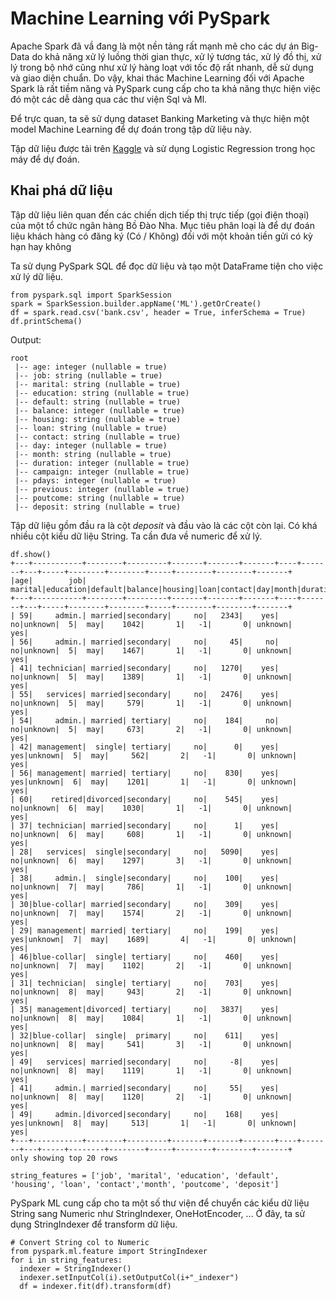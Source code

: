 # Machine Learning với PySpark

Apache Spark đã vầ đang là một nền tảng rất mạnh mẽ cho các dự án Big-Data do khả năng xử lý luồng thời gian thực, xử lý tương tác, xử lý đồ thị, xử lý trong bộ nhớ cũng như xử lý hàng loạt với tốc độ rất nhanh, dễ sử dụng và giao diện chuẩn.
Do vậy, khai thác Machine Learning đối với Apache Spark là rất tiềm năng và PySpark cung cấp cho ta khả năng thực hiện việc đó một các dễ dàng qua các thư viện Sql và Ml.

Để trực quan, ta sẽ sử dụng dataset Banking Marketing và thực hiện một model Machine Learning để dự đoán trong tập dữ liệu này.

Tập dữ liệu được tải trên <a href="https://www.kaggle.com/rouseguy/bankbalanced/data">Kaggle</a> và sử dụng Logistic Regression trong học máy để dự đoán. 

## Khai phá dữ liệu

Tập dữ liệu liên quan đến các chiến dịch tiếp thị trực tiếp (gọi điện thoại) của một tổ chức ngân hàng Bồ Đào Nha. Mục tiêu phân loại là để dự đoán liệu khách hàng có đăng ký (Có / Không) đối với một khoản tiền gửi có kỳ hạn hay không

Ta sử dụng PySpark SQL để đọc dữ liệu và tạo một DataFrame tiện cho việc xử lý dữ liệu.
```
from pyspark.sql import SparkSession
spark = SparkSession.builder.appName('ML').getOrCreate()
df = spark.read.csv('bank.csv', header = True, inferSchema = True)
df.printSchema()
```
Output:
```
root
 |-- age: integer (nullable = true)
 |-- job: string (nullable = true)
 |-- marital: string (nullable = true)
 |-- education: string (nullable = true)
 |-- default: string (nullable = true)
 |-- balance: integer (nullable = true)
 |-- housing: string (nullable = true)
 |-- loan: string (nullable = true)
 |-- contact: string (nullable = true)
 |-- day: integer (nullable = true)
 |-- month: string (nullable = true)
 |-- duration: integer (nullable = true)
 |-- campaign: integer (nullable = true)
 |-- pdays: integer (nullable = true)
 |-- previous: integer (nullable = true)
 |-- poutcome: string (nullable = true)
 |-- deposit: string (nullable = true)
```
Tập dữ liệu gồm đầu ra là cột <i>deposit</i> và đầu vào là các cột còn lại. Có khá nhiều cột kiểu dữ liệu String. Ta cần đưa về numeric để xử lý.

```
df.show()
+---+-----------+--------+---------+-------+-------+-------+----+-------+---+-----+--------+--------+-----+--------+--------+-------+
|age|        job| marital|education|default|balance|housing|loan|contact|day|month|duration|campaign|pdays|previous|poutcome|deposit|
+---+-----------+--------+---------+-------+-------+-------+----+-------+---+-----+--------+--------+-----+--------+--------+-------+
| 59|     admin.| married|secondary|     no|   2343|    yes|  no|unknown|  5|  may|    1042|       1|   -1|       0| unknown|    yes|
| 56|     admin.| married|secondary|     no|     45|     no|  no|unknown|  5|  may|    1467|       1|   -1|       0| unknown|    yes|
| 41| technician| married|secondary|     no|   1270|    yes|  no|unknown|  5|  may|    1389|       1|   -1|       0| unknown|    yes|
| 55|   services| married|secondary|     no|   2476|    yes|  no|unknown|  5|  may|     579|       1|   -1|       0| unknown|    yes|
| 54|     admin.| married| tertiary|     no|    184|     no|  no|unknown|  5|  may|     673|       2|   -1|       0| unknown|    yes|
| 42| management|  single| tertiary|     no|      0|    yes| yes|unknown|  5|  may|     562|       2|   -1|       0| unknown|    yes|
| 56| management| married| tertiary|     no|    830|    yes| yes|unknown|  6|  may|    1201|       1|   -1|       0| unknown|    yes|
| 60|    retired|divorced|secondary|     no|    545|    yes|  no|unknown|  6|  may|    1030|       1|   -1|       0| unknown|    yes|
| 37| technician| married|secondary|     no|      1|    yes|  no|unknown|  6|  may|     608|       1|   -1|       0| unknown|    yes|
| 28|   services|  single|secondary|     no|   5090|    yes|  no|unknown|  6|  may|    1297|       3|   -1|       0| unknown|    yes|
| 38|     admin.|  single|secondary|     no|    100|    yes|  no|unknown|  7|  may|     786|       1|   -1|       0| unknown|    yes|
| 30|blue-collar| married|secondary|     no|    309|    yes|  no|unknown|  7|  may|    1574|       2|   -1|       0| unknown|    yes|
| 29| management| married| tertiary|     no|    199|    yes| yes|unknown|  7|  may|    1689|       4|   -1|       0| unknown|    yes|
| 46|blue-collar|  single| tertiary|     no|    460|    yes|  no|unknown|  7|  may|    1102|       2|   -1|       0| unknown|    yes|
| 31| technician|  single| tertiary|     no|    703|    yes|  no|unknown|  8|  may|     943|       2|   -1|       0| unknown|    yes|
| 35| management|divorced| tertiary|     no|   3837|    yes|  no|unknown|  8|  may|    1084|       1|   -1|       0| unknown|    yes|
| 32|blue-collar|  single|  primary|     no|    611|    yes|  no|unknown|  8|  may|     541|       3|   -1|       0| unknown|    yes|
| 49|   services| married|secondary|     no|     -8|    yes|  no|unknown|  8|  may|    1119|       1|   -1|       0| unknown|    yes|
| 41|     admin.| married|secondary|     no|     55|    yes|  no|unknown|  8|  may|    1120|       2|   -1|       0| unknown|    yes|
| 49|     admin.|divorced|secondary|     no|    168|    yes| yes|unknown|  8|  may|     513|       1|   -1|       0| unknown|    yes|
+---+-----------+--------+---------+-------+-------+-------+----+-------+---+-----+--------+--------+-----+--------+--------+-------+
only showing top 20 rows
```
```
string_features = ['job', 'marital', 'education', 'default', 'housing', 'loan', 'contact','month', 'poutcome', 'deposit']
```
PySpark ML cung cấp cho ta một số thư viện để chuyển các kiểu dữ liệu String sang Numeric như StringIndexer, OneHotEncoder, ... Ở đây, ta sử dụng StringIndexer để transform dữ liệu.
```
# Convert String col to Numeric
from pyspark.ml.feature import StringIndexer
for i in string_features:
  indexer = StringIndexer()
  indexer.setInputCol(i).setOutputCol(i+"_indexer")
  df = indexer.fit(df).transform(df)
```
